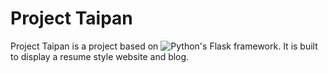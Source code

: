 # Project Taipan

Project Taipan is a project based on ![Python's Flask framework](flask.pocoo.org/).
It is built to display a resume style website and blog.
